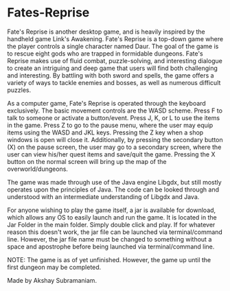 # Fates-Reprise
Fate's Reprise is another desktop game, and is heavily inspired by the handheld game Link's Awakening. Fate's Reprise is a top-down
game where the player controls a single character named Daur. The goal of the game is to rescue eight gods who are trapped in 
formidable dungeons. Fate's Reprise makes use of fluid combat, puzzle-solving, and interesting dialogue to create an intriguing and deep 
game that users will find both challenging and interesting. By battling with both sword and spells, the game offers a variety of 
ways to tackle enemies and bosses, as well as numerous difficult puzzles.

As a computer game, Fate's Reprise is operated through the keyboard exclusively. The basic movement controls are the WASD scheme. Press F to talk to someone or activate a button/event. Press J, K, or L to use the items in the game. Press Z to go to the pause menu, where the user may equip items using the WASD and JKL keys. Pressing the Z key when a shop windows is open will close it. Additionally, by pressing the secondary button (X) on the pause screen, the user may go to a secondary screen, where the user can view his/her quest items and save/quit the game. Pressing the X button on the normal screen will bring up the map of the overworld/dungeons. 

The game was made through use of the Java engine Libgdx, but still mostly operates upon the principles of Java. The code can be 
looked through and understood with an intermediate understanding of Libgdx and Java.

For anyone wishing to play the game itself, a jar is available for download, which allows any OS to easily launch and run the game. It is located in the Jar Folder in the main folder. Simply double click and play. If for whatever reason this doesn't work, the jar file can be launched via terminal/command line. However, the jar file name must be changed to something without a space and apostrophe before being launched via terminal/command line. 

NOTE: The game is as of yet unfinished. However, the game up until the first dungeon may be completed. 

Made by Akshay Subramaniam.
